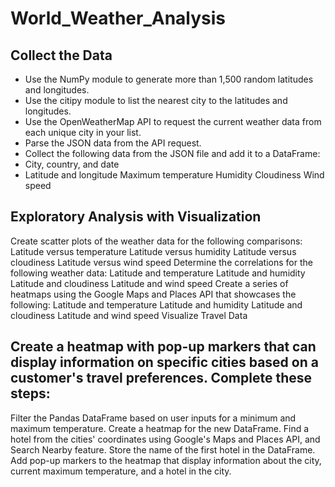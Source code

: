 # World_Weather_Analysis
## Collect the Data

- Use the NumPy module to generate more than 1,500 random latitudes and longitudes.
- Use the citipy module to list the nearest city to the latitudes and longitudes.
- Use the OpenWeatherMap API to request the current weather data from each unique city in your list.
- Parse the JSON data from the API request.
- Collect the following data from the JSON file and add it to a DataFrame:
- City, country, and date
- Latitude and longitude
Maximum temperature
Humidity
Cloudiness
Wind speed
## Exploratory Analysis with Visualization

Create scatter plots of the weather data for the following comparisons:
Latitude versus temperature
Latitude versus humidity
Latitude versus cloudiness
Latitude versus wind speed
Determine the correlations for the following weather data:
Latitude and temperature
Latitude and humidity
Latitude and cloudiness
Latitude and wind speed
Create a series of heatmaps using the Google Maps and Places API that showcases the following:
Latitude and temperature
Latitude and humidity
Latitude and cloudiness
Latitude and wind speed
Visualize Travel Data

## Create a heatmap with pop-up markers that can display information on specific cities based on a customer's travel preferences. Complete these steps:

Filter the Pandas DataFrame based on user inputs for a minimum and maximum temperature.
Create a heatmap for the new DataFrame.
Find a hotel from the cities' coordinates using Google's Maps and Places API, and Search Nearby feature.
Store the name of the first hotel in the DataFrame.
Add pop-up markers to the heatmap that display information about the city, current maximum temperature, and a hotel in the city.
